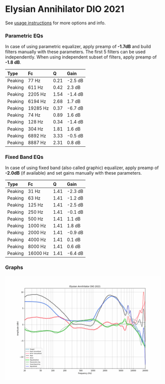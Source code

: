 # Elysian Annihilator DIO 2021
See [usage instructions](https://github.com/jaakkopasanen/AutoEq#usage) for more options and info.

### Parametric EQs
In case of using parametric equalizer, apply preamp of **-1.7dB** and build filters manually
with these parameters. The first 5 filters can be used independently.
When using independent subset of filters, apply preamp of **-1.8 dB**.

| Type    | Fc       |    Q | Gain    |
|:--------|:---------|:-----|:--------|
| Peaking | 77 Hz    | 0.21 | -2.5 dB |
| Peaking | 611 Hz   | 0.42 | 2.3 dB  |
| Peaking | 2205 Hz  | 1.54 | -1.4 dB |
| Peaking | 6194 Hz  | 2.68 | 1.7 dB  |
| Peaking | 19285 Hz | 0.37 | -6.7 dB |
| Peaking | 74 Hz    | 0.89 | 1.6 dB  |
| Peaking | 128 Hz   | 0.34 | -1.4 dB |
| Peaking | 304 Hz   | 1.81 | 1.6 dB  |
| Peaking | 6892 Hz  | 3.33 | -0.5 dB |
| Peaking | 8887 Hz  | 2.31 | 0.8 dB  |

### Fixed Band EQs
In case of using fixed band (also called graphic) equalizer, apply preamp of **-2.0dB**
(if available) and set gains manually with these parameters.

| Type    | Fc       |    Q | Gain    |
|:--------|:---------|:-----|:--------|
| Peaking | 31 Hz    | 1.41 | -2.3 dB |
| Peaking | 63 Hz    | 1.41 | -1.2 dB |
| Peaking | 125 Hz   | 1.41 | -2.5 dB |
| Peaking | 250 Hz   | 1.41 | -0.1 dB |
| Peaking | 500 Hz   | 1.41 | 1.1 dB  |
| Peaking | 1000 Hz  | 1.41 | 1.8 dB  |
| Peaking | 2000 Hz  | 1.41 | -0.9 dB |
| Peaking | 4000 Hz  | 1.41 | 0.1 dB  |
| Peaking | 8000 Hz  | 1.41 | 0.6 dB  |
| Peaking | 16000 Hz | 1.41 | -6.4 dB |

### Graphs
![](./Elysian%20Annihilator%20DIO%202021.png)